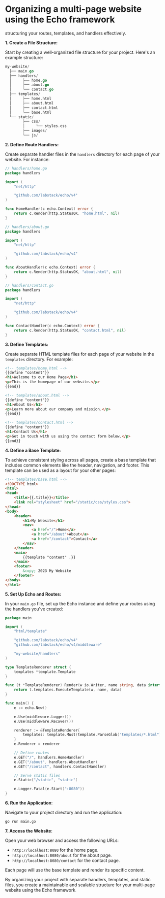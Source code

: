 # Organizing a multi-page website using the Echo framework

structuring your routes, templates, and handlers effectively.

**1. Create a File Structure:**

Start by creating a well-organized file structure for your project. Here's an example structure:

```go
my-website/
  ├── main.go
  ├── handlers/
  │     ├── home.go
  │     ├── about.go
  │     └── contact.go
  ├── templates/
  │     ├── home.html
  │     ├── about.html
  │     ├── contact.html
  │     └── base.html
  └── static/
        ├── css/
        │     └── styles.css
        ├── images/
        └── js/
```

**2. Define Route Handlers:**

Create separate handler files in the `handlers` directory for each page of your website. For instance:

```go
// handlers/home.go
package handlers

import (
    "net/http"

    "github.com/labstack/echo/v4"
)

func HomeHandler(c echo.Context) error {
    return c.Render(http.StatusOK, "home.html", nil)
}
```

```go
// handlers/about.go
package handlers

import (
    "net/http"

    "github.com/labstack/echo/v4"
)

func AboutHandler(c echo.Context) error {
    return c.Render(http.StatusOK, "about.html", nil)
}
```

```go
// handlers/contact.go
package handlers

import (
    "net/http"

    "github.com/labstack/echo/v4"
)

func ContactHandler(c echo.Context) error {
    return c.Render(http.StatusOK, "contact.html", nil)
}
```

**3. Define Templates:**

Create separate HTML template files for each page of your website in the `templates` directory. For example:

```html
<!-- templates/home.html -->
{{define "content"}}
<h1>Welcome to our Home Page</h1>
<p>This is the homepage of our website.</p>
{{end}}
```

```html
<!-- templates/about.html -->
{{define "content"}}
<h1>About Us</h1>
<p>Learn more about our company and mission.</p>
{{end}}
```

```html
<!-- templates/contact.html -->
{{define "content"}}
<h1>Contact Us</h1>
<p>Get in touch with us using the contact form below.</p>
{{end}}
```

**4. Define a Base Template:**

To achieve consistent styling across all pages, create a base template that includes common elements like the header, navigation, and footer. This template can be used as a layout for your other pages:

```html
<!-- templates/base.html -->
<!DOCTYPE html>
<html>
<head>
    <title>{{.title}}</title>
    <link rel="stylesheet" href="/static/css/styles.css">
</head>
<body>
    <header>
        <h1>My Website</h1>
        <nav>
            <a href="/">Home</a>
            <a href="/about">About</a>
            <a href="/contact">Contact</a>
        </nav>
    </header>
    <main>
        {{template "content" .}}
    </main>
    <footer>
        &copy; 2023 My Website
    </footer>
</body>
</html>
```

**5. Set Up Echo and Routes:**

In your `main.go` file, set up the Echo instance and define your routes using the handlers you've created:

```go
package main

import (
    "html/template"

    "github.com/labstack/echo/v4"
    "github.com/labstack/echo/v4/middleware"

    "my-website/handlers"
)

type TemplateRenderer struct {
    templates *template.Template
}

func (t *TemplateRenderer) Render(w io.Writer, name string, data interface{}, c echo.Context) error {
    return t.templates.ExecuteTemplate(w, name, data)
}

func main() {
    e := echo.New()

    e.Use(middleware.Logger())
    e.Use(middleware.Recover())

    renderer := &TemplateRenderer{
        templates: template.Must(template.ParseGlob("templates/*.html")),
    }
    e.Renderer = renderer

    // Define routes
    e.GET("/", handlers.HomeHandler)
    e.GET("/about", handlers.AboutHandler)
    e.GET("/contact", handlers.ContactHandler)

    // Serve static files
    e.Static("/static", "static")

    e.Logger.Fatal(e.Start(":8080"))
}
```

**6. Run the Application:**

Navigate to your project directory and run the application:

```bash
go run main.go
```

**7. Access the Website:**

Open your web browser and access the following URLs:

- `http://localhost:8080` for the home page.
- `http://localhost:8080/about` for the about page.
- `http://localhost:8080/contact` for the contact page.

Each page will use the base template and render its specific content.

By organizing your project with separate handlers, templates, and static files, you create a maintainable and scalable structure for your multi-page website using the Echo framework.